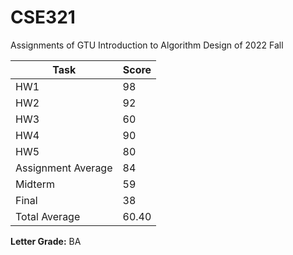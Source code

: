 # CSE321
Assignments of GTU Introduction to Algorithm Design of 2022 Fall

| Task               | Score  |
|--------------------|--------|
| HW1               | 98     |
| HW2               | 92     |
| HW3               | 60     |
| HW4               | 90     |
| HW5               | 80     |
| Assignment Average | 84     |
| Midterm           | 59     |
| Final             | 38     |
| Total Average     | 60.40  |

**Letter Grade:** BA
